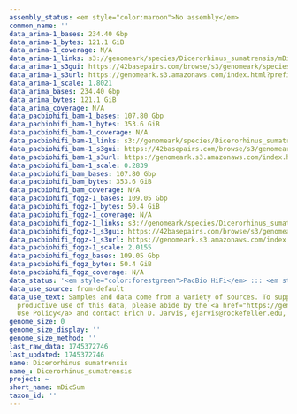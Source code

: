 ```yaml
---
assembly_status: <em style="color:maroon">No assembly</em>
common_name: ''
data_arima-1_bases: 234.40 Gbp
data_arima-1_bytes: 121.1 GiB
data_arima-1_coverage: N/A
data_arima-1_links: s3://genomeark/species/Dicerorhinus_sumatrensis/mDicSum1/genomic_data/arima/<br>
data_arima-1_s3gui: https://42basepairs.com/browse/s3/genomeark/species/Dicerorhinus_sumatrensis/mDicSum1/genomic_data/arima/
data_arima-1_s3url: https://genomeark.s3.amazonaws.com/index.html?prefix=species/Dicerorhinus_sumatrensis/mDicSum1/genomic_data/arima/
data_arima-1_scale: 1.8021
data_arima_bases: 234.40 Gbp
data_arima_bytes: 121.1 GiB
data_arima_coverage: N/A
data_pacbiohifi_bam-1_bases: 107.80 Gbp
data_pacbiohifi_bam-1_bytes: 353.6 GiB
data_pacbiohifi_bam-1_coverage: N/A
data_pacbiohifi_bam-1_links: s3://genomeark/species/Dicerorhinus_sumatrensis/mDicSum1/genomic_data/pacbio_hifi/<br>
data_pacbiohifi_bam-1_s3gui: https://42basepairs.com/browse/s3/genomeark/species/Dicerorhinus_sumatrensis/mDicSum1/genomic_data/pacbio_hifi/
data_pacbiohifi_bam-1_s3url: https://genomeark.s3.amazonaws.com/index.html?prefix=species/Dicerorhinus_sumatrensis/mDicSum1/genomic_data/pacbio_hifi/
data_pacbiohifi_bam-1_scale: 0.2839
data_pacbiohifi_bam_bases: 107.80 Gbp
data_pacbiohifi_bam_bytes: 353.6 GiB
data_pacbiohifi_bam_coverage: N/A
data_pacbiohifi_fqgz-1_bases: 109.05 Gbp
data_pacbiohifi_fqgz-1_bytes: 50.4 GiB
data_pacbiohifi_fqgz-1_coverage: N/A
data_pacbiohifi_fqgz-1_links: s3://genomeark/species/Dicerorhinus_sumatrensis/mDicSum1/genomic_data/pacbio_hifi/<br>
data_pacbiohifi_fqgz-1_s3gui: https://42basepairs.com/browse/s3/genomeark/species/Dicerorhinus_sumatrensis/mDicSum1/genomic_data/pacbio_hifi/
data_pacbiohifi_fqgz-1_s3url: https://genomeark.s3.amazonaws.com/index.html?prefix=species/Dicerorhinus_sumatrensis/mDicSum1/genomic_data/pacbio_hifi/
data_pacbiohifi_fqgz-1_scale: 2.0155
data_pacbiohifi_fqgz_bases: 109.05 Gbp
data_pacbiohifi_fqgz_bytes: 50.4 GiB
data_pacbiohifi_fqgz_coverage: N/A
data_status: '<em style="color:forestgreen">PacBio HiFi</em> ::: <em style="color:forestgreen">Arima</em>'
data_use_source: from-default
data_use_text: Samples and data come from a variety of sources. To support fair and
  productive use of this data, please abide by the <a href="https://genome10k.soe.ucsc.edu/data-use-policies/">Data
  Use Policy</a> and contact Erich D. Jarvis, ejarvis@rockefeller.edu, with any questions.
genome_size: 0
genome_size_display: ''
genome_size_method: ''
last_raw_data: 1745372746
last_updated: 1745372746
name: Dicerorhinus sumatrensis
name_: Dicerorhinus_sumatrensis
project: ~
short_name: mDicSum
taxon_id: ''
---
```

